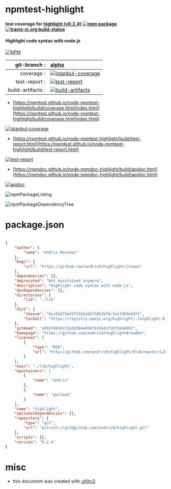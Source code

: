 # npmtest-highlight

#### test coverage for  [highlight (v0.2.4)](https://github.com/andris9/highlight#readme)  [![npm package](https://img.shields.io/npm/v/npmtest-highlight.svg?style=flat-square)](https://www.npmjs.org/package/npmtest-highlight) [![travis-ci.org build-status](https://api.travis-ci.org/npmtest/node-npmtest-highlight.svg)](https://travis-ci.org/npmtest/node-npmtest-highlight)

#### Highlight code syntax with node.js

[![NPM](https://nodei.co/npm/highlight.png?downloads=true&downloadRank=true&stars=true)](https://www.npmjs.com/package/highlight)

| git-branch : | [alpha](https://github.com/npmtest/node-npmtest-highlight/tree/alpha)|
|--:|:--|
| coverage : | [![istanbul-coverage](https://npmtest.github.io/node-npmtest-highlight/build/coverage.badge.svg)](https://npmtest.github.io/node-npmtest-highlight/build/coverage.html/index.html)|
| test-report : | [![test-report](https://npmtest.github.io/node-npmtest-highlight/build/test-report.badge.svg)](https://npmtest.github.io/node-npmtest-highlight/build/test-report.html)|
| build-artifacts : | [![build-artifacts](https://npmtest.github.io/node-npmtest-highlight/glyphicons_144_folder_open.png)](https://github.com/npmtest/node-npmtest-highlight/tree/gh-pages/build)|

- [https://npmtest.github.io/node-npmtest-highlight/build/coverage.html/index.html](https://npmtest.github.io/node-npmtest-highlight/build/coverage.html/index.html)

[![istanbul-coverage](https://npmtest.github.io/node-npmtest-highlight/build/screenCapture.buildCi.browser.%252Ftmp%252Fbuild%252Fcoverage.lib.html.png)](https://npmtest.github.io/node-npmtest-highlight/build/coverage.html/index.html)

- [https://npmtest.github.io/node-npmtest-highlight/build/test-report.html](https://npmtest.github.io/node-npmtest-highlight/build/test-report.html)

[![test-report](https://npmtest.github.io/node-npmtest-highlight/build/screenCapture.buildCi.browser.%252Ftmp%252Fbuild%252Ftest-report.html.png)](https://npmtest.github.io/node-npmtest-highlight/build/test-report.html)

- [https://npmdoc.github.io/node-npmdoc-highlight/build/apidoc.html](https://npmdoc.github.io/node-npmdoc-highlight/build/apidoc.html)

[![apidoc](https://npmdoc.github.io/node-npmdoc-highlight/build/screenCapture.buildCi.browser.%252Ftmp%252Fbuild%252Fapidoc.html.png)](https://npmdoc.github.io/node-npmdoc-highlight/build/apidoc.html)

![npmPackageListing](https://npmtest.github.io/node-npmtest-highlight/build/screenCapture.npmPackageListing.svg)

![npmPackageDependencyTree](https://npmtest.github.io/node-npmtest-highlight/build/screenCapture.npmPackageDependencyTree.svg)



# package.json

```json

{
    "author": {
        "name": "Andris Reinman"
    },
    "bugs": {
        "url": "https://github.com/andris9/highlight/issues"
    },
    "dependencies": {},
    "deprecated": "Not maintained anymore",
    "description": "Highlight code syntax with node.js",
    "devDependencies": {},
    "directories": {
        "lib": "./lib"
    },
    "dist": {
        "shasum": "8ac02875b03f5935e0675852b76cfe1fd58e0dff",
        "tarball": "https://registry.npmjs.org/highlight/-/highlight-0.2.4.tgz"
    },
    "gitHead": "a955fd043e73a5d304e0987515641f1075bb88b2",
    "homepage": "https://github.com/andris9/highlight#readme",
    "licenses": [
        {
            "type": "BSD",
            "url": "http://github.com/andris9/highlight/blob/master/LICENSE"
        }
    ],
    "main": "./lib/highlight",
    "maintainers": [
        {
            "name": "andris"
        },
        {
            "name": "guileen"
        }
    ],
    "name": "highlight",
    "optionalDependencies": {},
    "repository": {
        "type": "git",
        "url": "git+ssh://git@github.com/andris9/highlight.git"
    },
    "scripts": {},
    "version": "0.2.4"
}
```



# misc
- this document was created with [utility2](https://github.com/kaizhu256/node-utility2)
